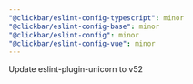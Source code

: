 ```yaml
---
"@clickbar/eslint-config-typescript": minor
"@clickbar/eslint-config-base": minor
"@clickbar/eslint-config": minor
"@clickbar/eslint-config-vue": minor
---
```


Update eslint-plugin-unicorn to v52
